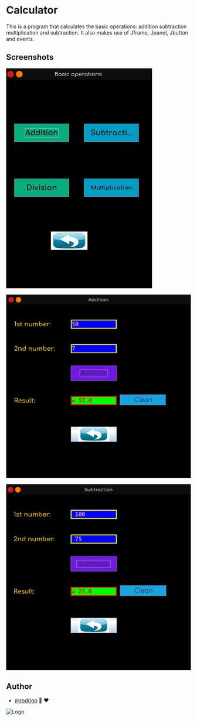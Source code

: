 # Calculator

This is a program that calculates the basic operations: addition subtraction multiplication and subtraction.
It also makes use of Jframe, Jpanel, Jbutton and events.

## Screenshots

![App Screenshot](https://github.com/shapzo/Programs-in-java/blob/main/Calculator/Images/Screenshot/Calcu1.png?raw=true)

![App Screenshot](https://github.com/shapzo/Programs-in-java/blob/main/Calculator/Images/Screenshot/Calcu2.png?raw=true)

![App Screenshot](https://github.com/shapzo/Programs-in-java/blob/main/Calculator/Images/Screenshot/Calcu3.png?raw=true)

## Author

- [@rodrigo](https://github.com/shapzo) 🐾 ♥

<img src="https://avatars.githubusercontent.com/u/85635398?v=4" height="200" alt="Logo">